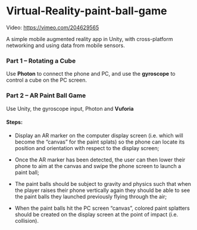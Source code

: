 # Virtual-Reality-paint-ball-game

Video: https://vimeo.com/204629565

A simple mobile augmented reality app in Unity, with cross-platform networking and using data from mobile sensors.

### Part 1 – Rotating a Cube 
Use **Photon** to connect the phone and PC, and use the **gyroscope** to control a cube on the PC screen.

### Part 2 – AR Paint Ball Game
Use Unity, the gyroscope input, Photon and **Vuforia**

#### Steps: 

* Display an AR marker on the computer display screen (i.e. which will become the “canvas” for the paint splats) so the phone can locate its position and orientation with respect to the display screen;

* Once the AR marker has been detected, the user can then lower their phone to aim at the canvas and swipe the phone screen to launch a paint ball;

* The paint balls should be subject to gravity and physics such that when the player raises their phone vertically again they should be able to see the paint balls they launched previously flying through the air;

* When the paint balls hit the PC screen “canvas”, colored paint splatters should be created on the display screen at the point of impact (i.e. collision).
